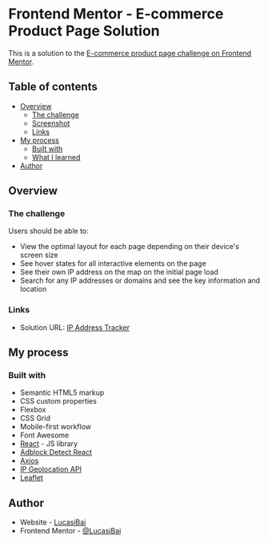 # Frontend Mentor - E-commerce Product Page Solution

This is a solution to the [E-commerce product page challenge on Frontend Mentor](https://www.frontendmentor.io/challenges/ecommerce-product-page-UPsZ9MJp6).

## Table of contents

- [Overview](#overview)
  - [The challenge](#the-challenge)
  - [Screenshot](#solution-screenshot)
  - [Links](#links)
- [My process](#my-process)
  - [Built with](#built-with)
  - [What I learned](#what-i-learned)
- [Author](#author)

## Overview

### The challenge

Users should be able to:

- View the optimal layout for each page depending on their device's screen size
- See hover states for all interactive elements on the page
- See their own IP address on the map on the initial page load
- Search for any IP addresses or domains and see the key information and location

<!-- ### Solution Screenshot

![](./screenshot.jpg) -->

### Links

- Solution URL: [IP Address Tracker](https://fem-ips-address-tracker.vercel.app/)

## My process

### Built with

- Semantic HTML5 markup
- CSS custom properties
- Flexbox
- CSS Grid
- Mobile-first workflow
- Font Awesome
- [React](https://reactjs.org/) - JS library
- [Adblock Detect React](https://www.npmjs.com/package/adblock-detect-react)
- [Axios](https://axios-http.com/)
- [IP Geolocation API](https://geo.ipify.org/docs)
- [Leaflet](https://leafletjs.com/)

## Author

- Website - [LucasiBai](https://github.com/LucasiBai)
- Frontend Mentor - [@LucasiBai](https://www.frontendmentor.io/profile/LucasiBai)
